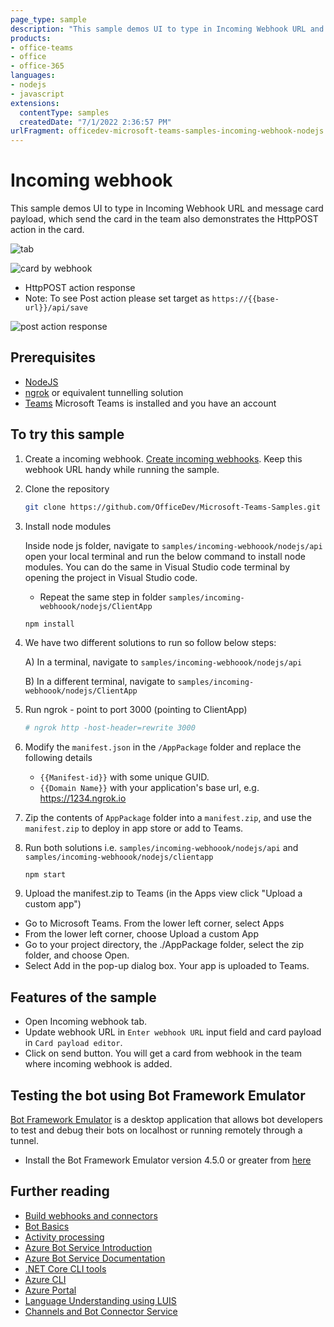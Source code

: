 ```yaml
---
page_type: sample
description: "This sample demos UI to type in Incoming Webhook URL and message card payload, which send the card in the team also demonstrates the HttpPOST action in the card. "
products:
- office-teams
- office
- office-365
languages:
- nodejs
- javascript
extensions:
  contentType: samples
  createdDate: "7/1/2022 2:36:57 PM"
urlFragment: officedev-microsoft-teams-samples-incoming-webhook-nodejs
---
```


# Incoming webhook

This sample demos UI to type in Incoming Webhook URL and message card payload, which send the card in the team also demonstrates the HttpPOST action in the card. 

![tab](Images/tab.png)

![card by webhook](Images/cardByWebhook.png)

- HttpPOST action response
- Note: To see Post action please set target as `https://{{base-url}}/api/save`

![post action response](Images/postActionResponse.png)

## Prerequisites

- [NodeJS](https://nodejs.org/en/)
- [ngrok](https://ngrok.com/) or equivalent tunnelling solution
- [Teams](https://teams.microsoft.com) Microsoft Teams is installed and you have an account


## To try this sample

1) Create a incoming webhook. [Create incoming webhooks](https://docs.microsoft.com/en-us/microsoftteams/platform/webhooks-and-connectors/how-to/add-incoming-webhook). Keep this webhook URL handy while running the sample. 

3) Clone the repository
   ```bash
   git clone https://github.com/OfficeDev/Microsoft-Teams-Samples.git
   ```
4) Install node modules

   Inside node js folder,  navigate to `samples/incoming-webhoook/nodejs/api` open your local terminal and run the below command to install node modules. You can do the same in Visual Studio code terminal by opening the project in Visual Studio code.

   - Repeat the same step in folder `samples/incoming-webhoook/nodejs/ClientApp`

    ```bash
    npm install
    ```
5) We have two different solutions to run so follow below steps:
 
   A) In a terminal, navigate to `samples/incoming-webhoook/nodejs/api`

   B) In a different terminal, navigate to `samples/incoming-webhoook/nodejs/ClientApp`

6) Run ngrok - point to port 3000 (pointing to ClientApp)

    ```bash
    # ngrok http -host-header=rewrite 3000
    ```
7) Modify the `manifest.json` in the `/AppPackage` folder and replace the following details
   - `{{Manifest-id}}` with some unique GUID.
   - `{{Domain Name}}` with your application's base url, e.g. https://1234.ngrok.io

8) Zip the contents of `AppPackage` folder into a `manifest.zip`, and use the `manifest.zip` to deploy in app store or add to Teams.

9) Run both solutions i.e. `samples/incoming-webhoook/nodejs/api` and `samples/incoming-webhoook/nodejs/clientapp`
    ```
    npm start
    ```
10) Upload the manifest.zip to Teams (in the Apps view click "Upload a custom app")
   - Go to Microsoft Teams. From the lower left corner, select Apps
   - From the lower left corner, choose Upload a custom App
   - Go to your project directory, the ./AppPackage folder, select the zip folder, and choose Open.
   - Select Add in the pop-up dialog box. Your app is uploaded to Teams.

## Features of the sample

- Open Incoming webhook tab.
- Update webhook URL in `Enter webhook URL` input field and card payload in `Card payload editor`.
- Click on send button. You will get a card from webhook in the team where incoming webhook is added.

## Testing the bot using Bot Framework Emulator

[Bot Framework Emulator](https://github.com/microsoft/botframework-emulator) is a desktop application that allows bot developers to test and debug their bots on localhost or running remotely through a tunnel.

- Install the Bot Framework Emulator version 4.5.0 or greater from [here](https://github.com/Microsoft/BotFramework-Emulator/releases)

## Further reading

- [Build webhooks and connectors ](https://docs.microsoft.com/en-us/microsoftteams/platform/webhooks-and-connectors/what-are-webhooks-and-connectors)
- [Bot Basics](https://docs.microsoft.com/azure/bot-service/bot-builder-basics?view=azure-bot-service-4.0)
- [Activity processing](https://docs.microsoft.com/en-us/azure/bot-service/bot-builder-concept-activity-processing?view=azure-bot-service-4.0)
- [Azure Bot Service Introduction](https://docs.microsoft.com/azure/bot-service/bot-service-overview-introduction?view=azure-bot-service-4.0)
- [Azure Bot Service Documentation](https://docs.microsoft.com/azure/bot-service/?view=azure-bot-service-4.0)
- [.NET Core CLI tools](https://docs.microsoft.com/en-us/dotnet/core/tools/?tabs=netcore2x)
- [Azure CLI](https://docs.microsoft.com/cli/azure/?view=azure-cli-latest)
- [Azure Portal](https://portal.azure.com)
- [Language Understanding using LUIS](https://docs.microsoft.com/en-us/azure/cognitive-services/luis/)
- [Channels and Bot Connector Service](https://docs.microsoft.com/en-us/azure/bot-service/bot-concepts?view=azure-bot-service-4.0)
